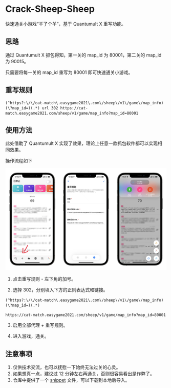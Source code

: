 # Crack-Sheep-Sheep

快速通关小游戏“羊了个羊”，基于 Quantumult X 重写功能。

## 思路

通过 Quantumult X 抓包得知，第一关的 map_id 为 80001，第二关的 map_id 为 90015。

只需要将每一关的 map_id 重写为 80001 即可快速通关小游戏。

## 重写规则

```
(^https?:\/\/cat-match\.easygame2021\.com\/sheep\/v1\/game\/map_info)(\?map_id=)(.*) url 302 https://cat-match.easygame2021.com/sheep/v1/game/map_info?map_id=80001
```

## 使用方法

此处借助了 Quantumult X 实现了效果，理论上任意一款抓包软件都可以实现相同效果。

操作流程如下

![操作流程](/img/sheepsheep.jpg)

1. 点击重写规则 - 左下角的加号。

2. 选择 302，分别填入下方的正则表达式和链接。

```
(^https?:\/\/cat-match\.easygame2021\.com\/sheep\/v1\/game\/map_info)(\?map_id=)(.*)
```

```
https://cat-match.easygame2021.com/sheep/v1/game/map_info?map_id=80001
```

3. 启用全部代理 + 重写规则。

4. 进入游戏，通关。

## 注意事项

1. 仅供技术交流，也可以抚慰一下始终无法过关的心灵。
2. 如果想真一点，建议过 12 分钟左右再通关，否则很容易看出是作弊了。
3. 仓库中提供了一个 [snippet](Crack-Sheep-Sheep.snippet) 文件，可以下载到本地后导入。
